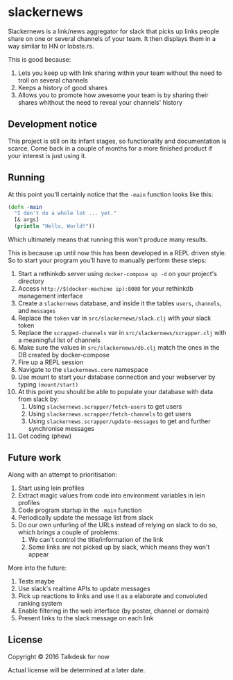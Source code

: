 # slackernews

Slackernews is a link/news aggregator for slack that picks up links people share on one or several channels of your team. It then displays them in a way similar to HN or lobste.rs.

This is good because:

1. Lets you keep up with link sharing within your team without the need to troll on several channels
1. Keeps a history of good shares
1. Allows you to promote how awesome your team is by sharing their shares whithout the need to reveal your channels' history

## Development notice

This project is still on its infant stages, so functionality and documentation is scarce. Come back in a couple of months for a more finished product if your interest is just using it.

## Running

At this point you'll certainly notice that the `-main` function looks like this:

```clojure
(defn -main
  "I don't do a whole lot ... yet."
  [& args]
  (println "Hello, World!"))
```

Which ultimately means that running this won't produce many results.

This is because up until now this has been developed in a REPL driven style. So to start your program you'll have to manually perform these steps:

1. Start a rethinkdb server using `docker-compose up -d` on your project's directory
1. Access `http://$(docker-machine ip):8080` for your rethinkdb management interface
1. Create a `slackernews` database, and inside it the tables `users`, `channels`, and `messages`
1. Replace the `token` var in `src/slackernews/slack.clj` with your slack token
1. Replace the `scrapped-channels` var in `src/slackernews/scrapper.clj` with a meaningful list of channels
1. Make sure the values in `src/slackernews/db.clj` match the ones in the DB created by docker-compose
1. Fire up a REPL session
1. Navigate to the `slackernews.core` namespace
1. Use mount to start your database connection and your webserver by typing `(mount/start)`
1. At this point you should be able to populate your database with data from slack by:
    1. Using `slackernews.scrapper/fetch-users` to get users
    1. Using `slackernews.scrapper/fetch-channels` to get users
    1. Using `slackernews.scrapper/update-messages` to get and further synchronise messages
1. Get coding (phew)

## Future work

Along with an attempt to prioritisation:

1. Start using lein profiles
1. Extract magic values from code into environment variables in lein profiles
1. Code program startup in the `-main` function
1. Periodically update the message list from slack
1. Do our own unfurling of the URLs instead of relying on slack to do so, which brings a couple of problems:
    1. We can't control the title/information of the link
    1. Some links are not picked up by slack, which means they won't appear

More into the future:

1. Tests maybe
1. Use slack's realtime APIs to update messages
1. Pick up reactions to links and use it as a elaborate and convoluted ranking system
1. Enable filtering in the web interface (by poster, channel or domain)
1. Present links to the slack message on each link

## License

Copyright © 2016 Talkdesk for now

Actual license will be determined at a later date.

